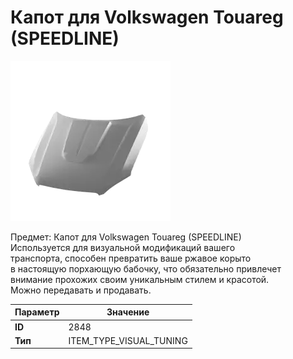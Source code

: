 # Капот для Volkswagen Touareg (SPEEDLINE)

![Item Image](../img/2848.webp?raw=true)

Предмет: Капот для Volkswagen Touareg (SPEEDLINE)<br>Используется для визуальной модификаций вашего<br>транспорта, способен превратить ваше ржавое корыто<br>в настоящую порхающую бабочку, что обязательно привлечет<br>внимание прохожих своим уникальным стилем и красотой.<br>Можно передавать и продавать.


| Параметр | Значение |
|----------|----------|
| **ID** | 2848 |
| **Тип** | ITEM_TYPE_VISUAL_TUNING |

